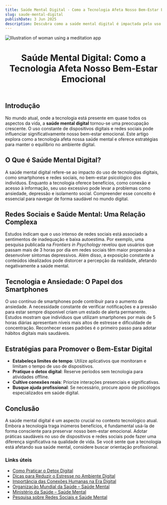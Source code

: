 ```yaml
---
title: Saúde Mental Digital - Como a Tecnologia Afeta Nosso Bem-Estar Emocional
slug: saude-mental-digital
publishDate: 3 Jun 2025
description: Descubra como a saúde mental digital é impactada pelo uso da tecnologia e aprenda estratégias para promover o bem-estar emocional no mundo conectado.
---
```


![Illustration of woman using a meditation app](/assets/blog/casual-life-3d-meditation-crystal.webp)

 <header>
    <h1>Saúde Mental Digital: Como a Tecnologia Afeta Nosso Bem-Estar Emocional</h1>
  </header>

  <section>
    <h2>Introdução</h2>
    <p>No mundo atual, onde a tecnologia está presente em quase todos os aspectos da vida, a <strong>saúde mental digital</strong> tornou-se uma preocupação crescente. O uso constante de dispositivos digitais e redes sociais pode influenciar significativamente nosso bem-estar emocional. Este artigo explora como a tecnologia afeta nossa saúde mental e oferece estratégias para manter o equilíbrio no ambiente digital.</p>
  </section>

  <section>
    <h2>O Que é Saúde Mental Digital?</h2>
    <p>A saúde mental digital refere-se ao impacto do uso de tecnologias digitais, como smartphones e redes sociais, no bem-estar psicológico dos indivíduos. Enquanto a tecnologia oferece benefícios, como conexão e acesso à informação, seu uso excessivo pode levar a problemas como ansiedade, depressão e isolamento social. Compreender esse conceito é essencial para navegar de forma saudável no mundo digital.</p>
  </section>

  <section>
    <h2>Redes Sociais e Saúde Mental: Uma Relação Complexa</h2>
    <p>Estudos indicam que o uso intenso de redes sociais está associado a sentimentos de inadequação e baixa autoestima. Por exemplo, uma pesquisa publicada na <em>Frontiers in Psychology</em> revelou que usuários que passam mais de 3 horas por dia em redes sociais têm maior propensão a desenvolver sintomas depressivos. Além disso, a exposição constante a conteúdos idealizados pode distorcer a percepção da realidade, afetando negativamente a saúde mental.</p>
  </section>

  <section>
    <h2>Tecnologia e Ansiedade: O Papel dos Smartphones</h2>
    <p>O uso contínuo de smartphones pode contribuir para o aumento da ansiedade. A necessidade constante de verificar notificações e a pressão para estar sempre disponível criam um estado de alerta permanente. Estudos mostram que indivíduos que utilizam smartphones por mais de 5 horas diárias apresentam níveis mais altos de estresse e dificuldade de concentração. Reconhecer esses padrões é o primeiro passo para adotar hábitos digitais mais saudáveis.</p>
  </section>

  <section>
    <h2>Estratégias para Promover o Bem-Estar Digital</h2>
    <ul>
      <li><strong>Estabeleça limites de tempo</strong>: Utilize aplicativos que monitoram e limitam o tempo de uso de dispositivos.</li>
      <li><strong>Pratique o detox digital</strong>: Reserve períodos sem tecnologia para atividades offline.</li>
      <li><strong>Cultive conexões reais</strong>: Priorize interações presenciais e significativas.</li>
      <li><strong>Busque ajuda profissional</strong>: Se necessário, procure apoio de psicólogos especializados em saúde digital.</li>
    </ul>
  </section>

  <section>
    <h2>Conclusão</h2>
    <p>A saúde mental digital é um aspecto crucial no contexto tecnológico atual. Embora a tecnologia traga inúmeros benefícios, é fundamental usá-la de forma consciente para preservar nosso bem-estar emocional. Adotar práticas saudáveis no uso de dispositivos e redes sociais pode fazer uma diferença significativa na qualidade de vida. Se você sente que a tecnologia está afetando sua saúde mental, considere buscar orientação profissional.</p>
  </section>

  <footer>
    <h3>Links úteis</h3>
    <ul>
      <li><a href="#">Como Praticar o Detox Digital</a></li>
      <li><a href="#">Dicas para Reduzir o Estresse no Ambiente Digital</a></li>
      <li><a href="#">Importância das Conexões Humanas na Era Digital</a></li>
      <li><a href="https://www.who.int/mental_health/pt/" target="_blank">Organização Mundial da Saúde – Saúde Mental</a></li>
      <li><a href="https://www.gov.br/saude/pt-br/assuntos/saude-de-a-a-z/s/saude-mental" target="_blank">Ministério da Saúde – Saúde Mental</a></li>
      <li><a href="https://www.ncbi.nlm.nih.gov/pmc/articles/PMC7364393/" target="_blank">Pesquisa sobre Redes Sociais e Saúde Mental</a></li>
    </ul>

